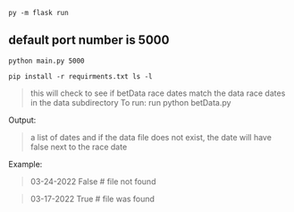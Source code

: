 `py -m flask run`

## default port number is 5000

` python main.py 5000 `

`pip install -r requirments.txt
ls -l`

> this will check to see if betData race dates match the data race dates in the data subdirectory
To run: run python betData.py

Output:
>a list of dates and if the data file does not exist, the date will have false next to the race date

Example:
>03-24-2022 False # file not found

> 03-17-2022 True # file was found
